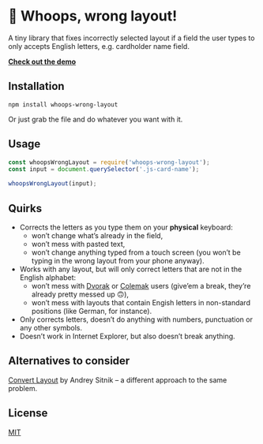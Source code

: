 # 🤬 Whoops, wrong layout!

A tiny library that fixes incorrectly selected layout if a field the user types to only accepts English letters, e.g. cardholder name field.

**[Check out the demo](https://grumpy.blog/en/whoops,_wrong_layout!/)**

## Installation

```
npm install whoops-wrong-layout
```

Or just grab the file and do whatever you want with it.

## Usage

```js
const whoopsWrongLayout = require('whoops-wrong-layout');
const input = document.querySelector('.js-card-name');

whoopsWrongLayout(input);
```

## Quirks

- Corrects the letters as you type them on your **physical** keyboard:
    - won’t change what’s already in the field,
    - won’t mess with pasted text,
    - won’t change anything typed from a touch screen (you won’t be typing in the wrong layout from your phone anyway).
- Works with any layout, but will only correct letters that are not in the English alphabet:
    - won’t mess with [Dvorak](https://en.wikipedia.org/wiki/Dvorak_keyboard_layout) or [Colemak](https://en.wikipedia.org/wiki/Colemak) users (give’em a break, they’re already pretty messed up 🙃),
    - won’t mess with layouts that contain Engish letters in non-standard positions (like German, for instance).
- Only corrects letters, doesn’t do anything with numbers, punctuation or any other symbols.
- Doesn’t work in Internet Explorer, but also doesn’t break anything.

## Alternatives to consider

[Convert Layout](https://github.com/ai/convert-layout) by Andrey Sitnik – a different approach to the same problem.

## License

[MIT](LICENSE)
